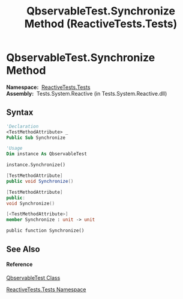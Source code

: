 ﻿---
title: QbservableTest.Synchronize Method  (ReactiveTests.Tests)
TOCTitle: Synchronize Method
ms:assetid: M:ReactiveTests.Tests.QbservableTest.Synchronize
ms:mtpsurl: https://msdn.microsoft.com/en-us/library/reactivetests.tests.qbservabletest.synchronize(v=VS.103)
ms:contentKeyID: 36620919
ms.date: 06/28/2011
mtps_version: v=VS.103
f1_keywords:
- ReactiveTests.Tests.QbservableTest.Synchronize
dev_langs:
- CSharp
- JScript
- VB
- FSharp
- c++
---

# QbservableTest.Synchronize Method

**Namespace:**  [ReactiveTests.Tests](hh289046\(v=vs.103\).md)  
**Assembly:**  Tests.System.Reactive (in Tests.System.Reactive.dll)

## Syntax

``` vb
'Declaration
<TestMethodAttribute> _
Public Sub Synchronize
```

``` vb
'Usage
Dim instance As QbservableTest

instance.Synchronize()
```

``` csharp
[TestMethodAttribute]
public void Synchronize()
```

``` c++
[TestMethodAttribute]
public:
void Synchronize()
```

``` fsharp
[<TestMethodAttribute>]
member Synchronize : unit -> unit 
```

``` jscript
public function Synchronize()
```

## See Also

#### Reference

[QbservableTest Class](hh315250\(v=vs.103\).md)

[ReactiveTests.Tests Namespace](hh289046\(v=vs.103\).md)

